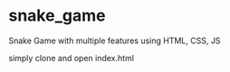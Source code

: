# snake_game
Snake Game with multiple features using HTML, CSS, JS

simply clone and open index.html
